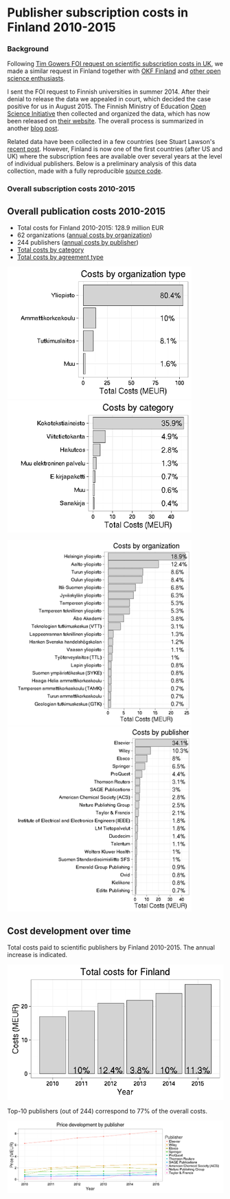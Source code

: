 Publisher subscription costs in Finland 2010-2015
=================================================

### Background

Following [Tim Gowers FOI request on scientific subscription costs in UK](http://gowers.wordpress.com/2014/04/24/elsevier-journals-some-facts/), we made a similar request in Finland together with [OKF Finland](http://fi.okfn.org/wg/openscience/) and [other open science enthusiasts](https://www.facebook.com/groups/241398182642057/permalink/411482855633588).

I sent the FOI request to Finnish universities in summer 2014. After their denial to release the data we appealed in court, which decided the case positive for us in August 2015. The Finnish Ministry of Education [Open Science Initiative](http://openscience.fi) then collected and organized the data, which has now been released on [their website](). The overall process is summarized in another [blog post]().

Related data have been collected in a few countries (see Stuart Lawson's [recent post](http://stuartlawson.org/2016/06/publicly-available-data-on-international-journal-subscription-costs). However, Finland is now one of the first countries (after US and UK) where the subscription fees are available over several years at the level of individual publishers. Below is a preliminary analysis of this data collection, made with a fully reproducible [source code](https://github.com/antagomir/temp/blob/master/20160610/foi.Rmd).

### Overall subscription costs 2010-2015

Overall publication costs 2010-2015
-----------------------------------

-   Total costs for Finland 2010-2015: 128.9 million EUR
-   62 organizations ([annual costs by organization](table/cost_by_organization_year.csv))
-   244 publishers ([annual costs by publisher](table/cost_by_publisher_year.csv))
-   [Total costs by category](table/cost_by_category.csv)
-   [Total costs by agreement type](table/cost_by_type.csv)

<img src="foi_files/figure-markdown_github/foi-totalcosts-1.png" width="430px" /><img src="foi_files/figure-markdown_github/foi-totalcosts-2.png" width="430px" />

<img src="foi_files/figure-markdown_github/foi-totalcosts2-1.png" width="430px" /><img src="foi_files/figure-markdown_github/foi-totalcosts2-2.png" width="430px" />

Cost development over time
--------------------------

Total costs paid to scientific publishers by Finland 2010-2015. The annual increase is indicated.

![](foi_files/figure-markdown_github/foi-costbytime-1.png)

Top-10 publishers (out of 244) correspond to 77% of the overall costs.

![](foi_files/figure-markdown_github/foi-timebypublisher2-1.png)
